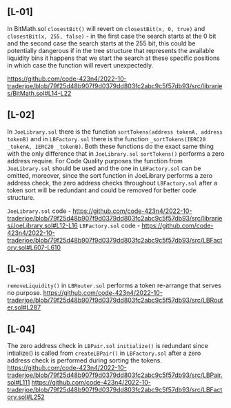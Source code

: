 ## [L-01]

In BitMath.sol `closestBit()` will revert on `closestBit(x, 0, true)` and `closestBit(x, 255, false)` - in the first case the search starts at the 0 bit and the second case the search starts at the 255 bit, this could be potentially dangerous if in the tree structure that represents the available liquidity bins it happens that we start the search at these specific positions in which case the function will revert unexpectedly. 

https://github.com/code-423n4/2022-10-traderjoe/blob/79f25d48b907f9d0379dd803fc2abc9c5f57db93/src/libraries/BitMath.sol#L14-L22

## [L-02]

In `JoeLibrary.sol` there is the function `sortTokens(address tokenA, address tokenB)` and in `LBFactory.sol` there is the function `_sortTokens(IERC20 _tokenA, IERC20 _tokenB)`. Both these functions do the exact same thing with the only difference that in `JoeLibrary.sol` `sortTokens()` performs a zero address require. For Code Quality purposes the function from `JoeLibrary.sol` should be used and the one in `LBFactory.sol` can be omitted, moreover, since the sort function in JoeLibrary performs a zero address check, the zero address checks throughout `LBFactory.sol` after a token sort will be redundant and could be removed for better code structure.

`JoeLibrary.sol` code - https://github.com/code-423n4/2022-10-traderjoe/blob/79f25d48b907f9d0379dd803fc2abc9c5f57db93/src/libraries/JoeLibrary.sol#L12-L16
`LBFactory.sol` code - https://github.com/code-423n4/2022-10-traderjoe/blob/79f25d48b907f9d0379dd803fc2abc9c5f57db93/src/LBFactory.sol#L607-L610

## [L-03]

`removeLiquidity()` in `LBRouter.sol` performs a token re-arrange that serves no purpose. https://github.com/code-423n4/2022-10-traderjoe/blob/79f25d48b907f9d0379dd803fc2abc9c5f57db93/src/LBRouter.sol#L287

## [L-04]

The zero address check in `LBPair.sol` `initialize()` is redundant since intialize() is called from `createLBPair()` in `LBFactory.sol` after a zero address check is performed during sorting the tokens. 
https://github.com/code-423n4/2022-10-traderjoe/blob/79f25d48b907f9d0379dd803fc2abc9c5f57db93/src/LBPair.sol#L111
https://github.com/code-423n4/2022-10-traderjoe/blob/79f25d48b907f9d0379dd803fc2abc9c5f57db93/src/LBFactory.sol#L252



